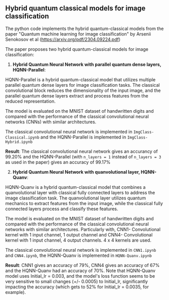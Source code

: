 ## Hybrid quantum classical models for image classification

The python code implements the hybrid quantum-classical models from the paper "Quantum machine learning for image classification" by Arsenii Senokosov et al (https://arxiv.org/pdf/2304.09224.pdf) 

The paper proposes two hybrid quantum-classical models for image classification:

1. **Hybrid Quantum Neural Network with parallel quantum dense layers, HQNN-Parallel**:

HQNN-Parallel is a hybrid quantum-classical model that utilizes multiple parallel quantum dense layers for image classification tasks. The classical convolutional block reduces the dimensionality of the input image, and the parallel quantum dense layers extract and process features from the reduced representation.

The model is evaluated on the MNIST dataset of handwritten digits and compared with the performance of the classical convolutional neural networks (CNNs) with similar architectures.

The classical convolutional neural network is implemented in `` ImgClass-Classical.ipynb `` and the HQNN-Parallel is implemented in `` ImgClass-Hybrid.ipynb ``

**Result**: The classical convolutional neural network gives an accurancy of 99.20% and the HQNN-Parallel (with ``n_layers = 1`` instead of ``n_layers = 3`` as used in the paper) gives an accuracy of 99.17%


2. **Hybrid Quantum Neural Network with quanvolutional layer, HQNN-Quanv**:

HQNN-Quanv is a hybrid quantum-classical model that combines a quanvolutional layer with classical fully connected layers to address the image classification task. The quanvolutional layer utilizes quantum mechanics to extract features from the input image, while the classical fully connected layers process and classify these features.

The model is evaluated on the MNIST dataset of handwritten digits and compared with the performance of the classical convolutional neural networks with similar architectures. Particularly with, CNN1- Convolutional kernel with 1 input channel, 1 output channel and CNN4- Convolutional kernel with 1 input channel, 4 output channels. 4 x 4 kernels are used. 

The classical convolutional neural network is implemented in `` CNN1.ipynb `` and `` CNN4.ipynb ``, the HQNN-Quanv is implemented in `` HQNN-Quanv.ipynb ``

**Result**: CNN1 gives an accuracy of 79%, CNN4 gives an accuracy of 67% and the HQNN-Quanv had an accuracy of 70%. Note that HQNN-Quanv model uses Initial_lr = 0.003, and the model's loss function seems to be very sensitive to small changes (+/- 0.0005) to Initial_lr, significantly impacting the accuracy (which gets to 52% for Initial_lr = 0.0035, for example). 
